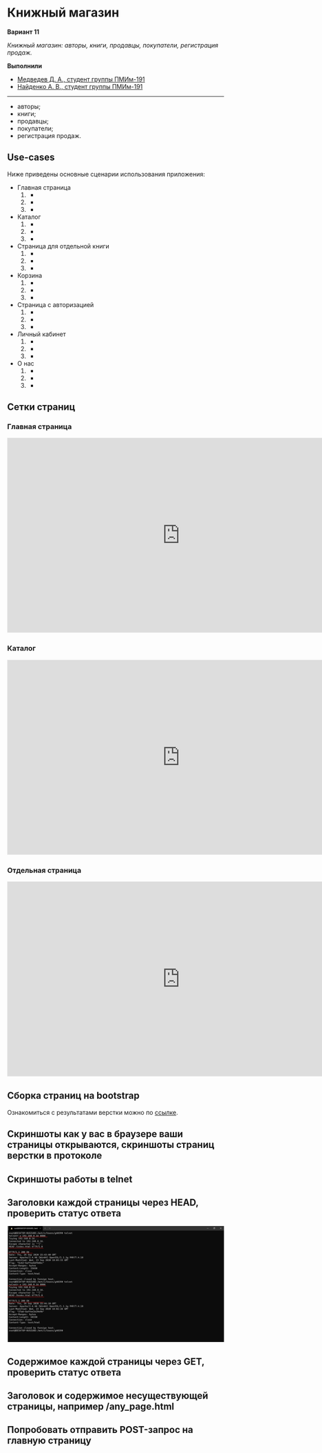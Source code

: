 # Книжный магазин

**Вариант 11**

*Книжный магазин: авторы, книги, продавцы, покупатели, регистрация продаж.*

**Выполнили**
* [Медведев Д. А., студент группы ПМИм-191](https://github.com/MedvedevDenis)
* [Найденко А. В., студент группы ПМИм-191](https://github.com/AndreyNaidenko)

***

* авторы;
* книги;
* продавцы;
* покупатели; 
* регистрация продаж.

## Use-cases

Ниже приведены основные сценарии использования приложения:

* Главная страница
    1. - 
    2. -
    3. -
* Каталог
    1. - 
    2. -
    3. -
* Страница для отдельной книги
    1. - 
    2. -
    3. -
* Корзина
    1. - 
    2. -
    3. -
* Страница с авторизацией
    1. - 
    2. -
    3. -
* Личный кабинет
    1. - 
    2. -
    3. -
* О нас
    1. - 
    2. -
    3. -

## Сетки страниц

### Главная страница

<iframe style="border: 1px solid rgba(0, 0, 0, 0.1);" width="800" height="450" src="https://www.figma.com/embed?embed_host=share&url=https%3A%2F%2Fwww.figma.com%2Ffile%2FW7G5HRGOIMFjztg6a4tz3D%2F%25D0%259A%25D0%25BD%25D0%25B8%25D0%25B6%25D0%25BD%25D1%258B%25D0%25B9-%25D0%25BC%25D0%25B0%25D0%25B3%25D0%25B0%25D0%25B7%25D0%25B8%25D0%25BD%3Fnode-id%3D9%253A7&chrome=DOCUMENTATION" allowfullscreen></iframe>

### Каталог
<iframe style="border: 1px solid rgba(0, 0, 0, 0.1);" width="800" height="450" src="https://www.figma.com/embed?embed_host=share&url=https%3A%2F%2Fwww.figma.com%2Ffile%2FW7G5HRGOIMFjztg6a4tz3D%2F%25D0%259A%25D0%25BD%25D0%25B8%25D0%25B6%25D0%25BD%25D1%258B%25D0%25B9-%25D0%25BC%25D0%25B0%25D0%25B3%25D0%25B0%25D0%25B7%25D0%25B8%25D0%25BD%3Fnode-id%3D0%253A1&chrome=DOCUMENTATION" allowfullscreen></iframe>

### Отдельная страница
<iframe style="border: 1px solid rgba(0, 0, 0, 0.1);" width="800" height="450" src="https://www.figma.com/embed?embed_host=share&url=https%3A%2F%2Fwww.figma.com%2Ffile%2FW7G5HRGOIMFjztg6a4tz3D%2F%25D0%259A%25D0%25BD%25D0%25B8%25D0%25B6%25D0%25BD%25D1%258B%25D0%25B9-%25D0%25BC%25D0%25B0%25D0%25B3%25D0%25B0%25D0%25B7%25D0%25B8%25D0%25BD%3Fnode-id%3D26%253A89&chrome=DOCUMENTATION" allowfullscreen></iframe>

## Сборка страниц на bootstrap

Ознакомиться с результатами верстки можно по [ссылке](html/).

## Скриншоты как у вас в браузере ваши страницы открываются, скриншоты страниц верстки в протоколе

## Скриншоты работы в telnet

## Заголовки каждой страницы через HEAD, проверить статус ответа

![alt text](img/telnet_head_1.png)

## Содержимое каждой страницы через GET, проверить статус ответа
## Заголовок и содержимое несуществующей страницы, например /any_page.html

## Попробовать отправить POST-запрос на главную страницу


